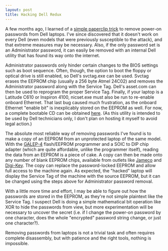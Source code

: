 ```yaml
---
layout: post
title: Hacking Dell Redux
---
```

A few months ago, I learned of a [simple paperclip trick](/2005/12/23/hacking-dell/) to remove power-on passwords from Dell laptops. I've since discovered that it doesn't work on every Dell (even models that were previously susceptible to the attack), and that extreme measures may be necessary. Also, if the only password set is an Administrator password, it can easily be removed with an internal Dell utility that has found its way onto the internet.

Administrator passwords only hinder certain changes to the BIOS settings such as boot sequence. Often, though, the option to boot the floppy or optical drive is still enabled, so Dell's svctag.exe can be used. Svctag erases the EEPROM chip (usually a 256 byte Atmel 24C02) and removes the Administrator password along with the Service Tag. Dell's asset.com can then be used to reprogram the proper Service Tag. Finally, if your laptop is a Latitude C610 or Inspiron 4100, nicset.exe must also be run to re-enable onboard Ethernet. That last bug caused much frustration, as the onboard Ethernet "enable bit" is inexplicably stored on the EEPROM as well. For now, a complete bootable CD can be obtained [here](http://rapidshare.com/files/145322470/Dell_Portable_Bios_and_Diags_Rev_A34.zip.html). (As this utility is intended to be used by Dell technicians only, I don't plan on hosting it myself to avoid legal action.)

The absolute most reliable way of removing passwords I've found is to make a copy of an EEPROM from an unprotected laptop of the same model. With the [GALEP-4](/2006/05/02/flash-programmer/) flash/EEPROM programmer and a SOIC to DIP chip adapter (which are quite affordable, unlike the programmer itself), reading the data from an EEPROM is a piece of cake. A copy can then be made onto any number of blank EEPROM chips, available from outlets like [Jameco](http://www.jameco.com) and [Digi-Key](http://www.digi-key.com). The copy can replace the password-locked EEPROM and allow full access to the machine again. As expected, the "hacked" laptop will display the Service Tag of the machine with the source EEPROM, but it can be changed using the steps above for Administrator password removal.

With a little more time and effort, I may be able to figure out how the passwords are stored in the EEPROM, as they're not simple plaintext like the Service Tag. I suspect Dell is doing a simple mathematical bit operation like XOR to hide the passwords from view, but more experimentation will be necessary to uncover the secret (i.e. if I change the power-on password by one character, does the whole "encrypted" password string change, or just one character?).

Removing passwords from laptops is not a trivial task and often requires complete disassembly, but with patience and the right tools, nothing is impossible.
